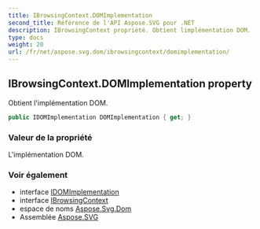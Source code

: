 ```yaml
---
title: IBrowsingContext.DOMImplementation
second_title: Référence de l'API Aspose.SVG pour .NET
description: IBrowsingContext propriété. Obtient limplémentation DOM.
type: docs
weight: 20
url: /fr/net/aspose.svg.dom/ibrowsingcontext/domimplementation/
---
```

## IBrowsingContext.DOMImplementation property

Obtient l'implémentation DOM.

```csharp
public IDOMImplementation DOMImplementation { get; }
```

### Valeur de la propriété

L'implémentation DOM.

### Voir également

* interface [IDOMImplementation](../../idomimplementation/)
* interface [IBrowsingContext](../)
* espace de noms [Aspose.Svg.Dom](../../ibrowsingcontext/)
* Assemblée [Aspose.SVG](../../../)


